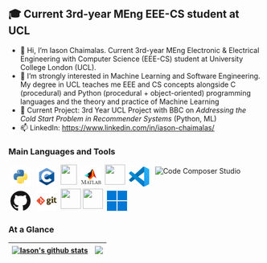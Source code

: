 ##  🎓 Current 3rd-year MEng EEE-CS student at UCL

- 👋 Hi, I’m Iason Chaimalas. Current 3rd-year MEng Electronic & Electrical Engineering with Computer Science (EEE-CS) student at University College London (UCL).
- 👀 I’m strongly interested in Machine Learning and Software Engineering.
      My degree in UCL teaches me EEE and CS concepts alongside C (procedural) and Python (procedural + object-oriented) programming languages and the theory and practice of Machine Learning
- 🎯 Current Project: 3rd Year UCL Project with BBC on _Addressing the Cold Start Problem in Recommender Systems_ (Python, ML)
- 📫 LinkedIn: https://www.linkedin.com/in/iason-chaimalas/

<!--- - 🌱 I’m currently learning ... --->
<!--- - 💞️ I’m looking to collaborate on ... --->

<!---
IasonC/IasonC is a ✨ special ✨ repository because its `README.md` (this file) appears on your GitHub profile.
You can click the Preview link to take a look at your changes.
---> 

### Main Languages and Tools
<p align="left">
<img src="https://raw.githubusercontent.com/github/explore/80688e429a7d4ef2fca1e82350fe8e3517d3494d/topics/python/python.png" alt="Python" height="40" style="vertical-align:top; margin:4px">
<img src="https://raw.githubusercontent.com/github/explore/f3e22f0dca2be955676bc70d6214b95b13354ee8/topics/c/c.png" alt="Git" height="40" style="vertical-align:top; margin:4px">
<img height="40" width="32" src="https://user-images.githubusercontent.com/73920832/196502142-fa4d381e-5aad-41e9-b11d-ea4d0541dde0.png" />
<img src="https://raw.githubusercontent.com/github/explore/80688e429a7d4ef2fca1e82350fe8e3517d3494d/topics/matlab/matlab.png" alt="Git" height="40" style="vertical-align:top; margin:4px">
<img height="40" width="40" src="https://user-images.githubusercontent.com/73920832/196502539-6b68bb43-73df-4ab9-a82f-61f88379c6b4.png" />
<img src="https://raw.githubusercontent.com/github/explore/80688e429a7d4ef2fca1e82350fe8e3517d3494d/topics/visual-studio-code/visual-studio-code.png" alt="VS Code" height="40" style="vertical-align:top; margin:4px">
<img src="https://www.ti.com/diagrams/ccstudio_ccs_256.jpg" alt="Code Composer Studio" height="40" style="vertical-align:top; margin:4px">
<img src="https://raw.githubusercontent.com/github/explore/78df643247d429f6cc873026c0622819ad797942/topics/github/github.png" alt="Github" height="40" style="vertical-align:top; margin:4px">
<img src="https://raw.githubusercontent.com/github/explore/80688e429a7d4ef2fca1e82350fe8e3517d3494d/topics/git/git.png" alt="Git" height="40" style="vertical-align:top; margin:4px">
<img height="40" width="40" src="https://cdn.jsdelivr.net/npm/simple-icons@v6/icons/spyderide.svg" />
<img height="40" width="40" src="https://cdn.jsdelivr.net/npm/simple-icons@v6/icons/jupyter.svg" />
<img src="https://raw.githubusercontent.com/github/explore/80688e429a7d4ef2fca1e82350fe8e3517d3494d/topics/windows/windows.png" alt="Windows" height="40" style="vertical-align:top; margin:4px">

</p>

### At a Glance
| <a href="https://github.com/IasonC/github-readme-stats"><img align="center" src="https://github-readme-stats.vercel.app/api?username=IasonC&show_icons=true&include_all_commits=true&theme=bluefy&hide_border=true" alt="Iason's github stats" /></a> | <a href="https://github.com/IasonC/github-readme-stats"><img align="center" src="https://github-readme-stats.vercel.app/api/top-langs/?username=IasonC&layout=compact&theme=bluefy&hide_border=true" /></a> |
| ------------- | ------------- |

<!--- ![](https://visitor-badge.laobi.icu/badge?page_id=IasonC.IasonC) --->
